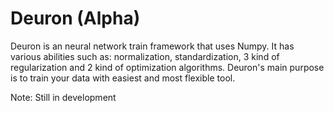 # Deuron (Alpha)
Deuron is an neural network train framework that uses Numpy. It has various abilities such as: normalization, standardization, 3 kind of regularization and 2 kind of optimization algorithms. Deuron's main purpose is to train your data with easiest and most flexible tool.

Note: Still in development
